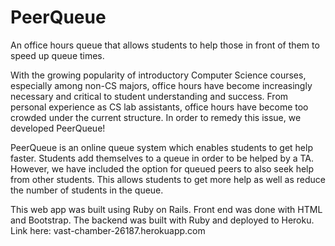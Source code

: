 # PeerQueue
An office hours queue that allows students to help those in front of them to speed up queue times.

With the growing popularity of introductory Computer Science courses, especially among non-CS majors, 
office hours have become increasingly necessary and critical to student understanding and success. 
From personal experience as CS lab assistants, office hours have become too crowded under the current structure. 
In order to remedy this issue, we developed PeerQueue!

PeerQueue is an online queue system which enables students to get help faster. Students add themselves to a queue 
in order to be helped by a TA. However, we have included the option for queued peers to also seek help from other students. 
This allows students to get more help as well as reduce the number of students in the queue.

This web app was built using Ruby on Rails. Front end was done with HTML and Bootstrap. 
The backend was built with Ruby and deployed to Heroku. Link here: vast-chamber-26187.herokuapp.com

